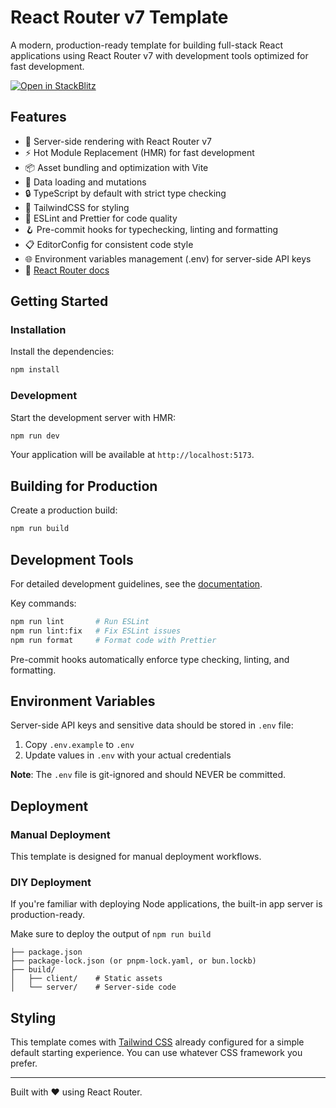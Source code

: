 # React Router v7 Template

A modern, production-ready template for building full-stack React applications using React Router v7 with development tools optimized for fast development.

[![Open in StackBlitz](https://developer.stackblitz.com/img/open_in_stackblitz.svg)](https://stackblitz.com/github/remix-run/react-router-templates/tree/main/default)

## Features

- 🚀 Server-side rendering with React Router v7
- ⚡️ Hot Module Replacement (HMR) for fast development
- 📦 Asset bundling and optimization with Vite
- 🔄 Data loading and mutations
- 🔒 TypeScript by default with strict type checking
- 🎉 TailwindCSS for styling
- 🧹 ESLint and Prettier for code quality
- 🪝 Pre-commit hooks for typechecking, linting and formatting
- 📋 EditorConfig for consistent code style
- 🌐 Environment variables management (.env) for server-side API keys
- 📖 [React Router docs](https://reactrouter.com/)

## Getting Started

### Installation

Install the dependencies:

```bash
npm install
```

### Development

Start the development server with HMR:

```bash
npm run dev
```

Your application will be available at `http://localhost:5173`.

## Building for Production

Create a production build:

```bash
npm run build
```

## Development Tools

For detailed development guidelines, see the [documentation](./docs/index.md).

Key commands:

```bash
npm run lint       # Run ESLint
npm run lint:fix   # Fix ESLint issues
npm run format     # Format code with Prettier
```

Pre-commit hooks automatically enforce type checking, linting, and formatting.

## Environment Variables

Server-side API keys and sensitive data should be stored in `.env` file:

1. Copy `.env.example` to `.env`
2. Update values in `.env` with your actual credentials

**Note**: The `.env` file is git-ignored and should NEVER be committed.

## Deployment

### Manual Deployment

This template is designed for manual deployment workflows.

### DIY Deployment

If you're familiar with deploying Node applications, the built-in app server is production-ready.

Make sure to deploy the output of `npm run build`

```
├── package.json
├── package-lock.json (or pnpm-lock.yaml, or bun.lockb)
├── build/
│   ├── client/    # Static assets
│   └── server/    # Server-side code
```

## Styling

This template comes with [Tailwind CSS](https://tailwindcss.com/) already configured for a simple default starting experience. You can use whatever CSS framework you prefer.

---

Built with ❤️ using React Router.
